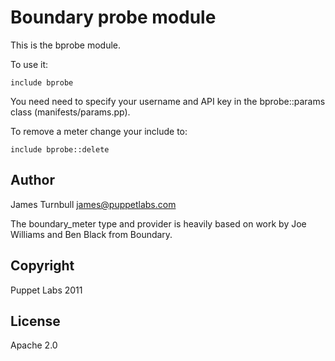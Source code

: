 Boundary probe module
===

This is the bprobe module.

To use it:

    include bprobe

You need need to specify your username and API key in the bprobe::params
class (manifests/params.pp).

To remove a meter change your include to:

    include bprobe::delete

Author
---

James Turnbull <james@puppetlabs.com>

The boundary_meter type and provider is heavily based on work by Joe Williams and Ben Black from Boundary.

Copyright
---

Puppet Labs 2011

License
---

Apache 2.0


